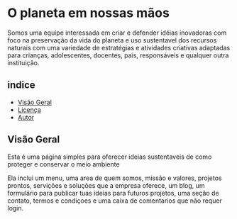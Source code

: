 # O planeta em nossas mãos

Somos uma equipe interessada em criar e defender idéias inovadoras com foco na preservação da vida do planeta e uso sustentavel dos recursos naturais
com uma variedade de estratégias e atividades criativas adaptadas para crianças, adolescentes, docentes, pais, responsáveis e qualquer outra instituição.
## indice

- [Visão Geral](#visão-geral)
- [Licença](#licença)
- [Autor](#autor)

## Visão Geral

Esta é uma página simples para oferecer ideias sustentaveis de como proteger e conservar o meio ambiente

Ela inclui um menu, uma area de quem somos, missão e valores, projetos prontos, servições e soluções que a empresa oferece, um blog, um formulário para publicar tuas ideias para futuros projetos, uma seção de contato, termos e condiçoes e uma caixa de comentarios que não requer login.
